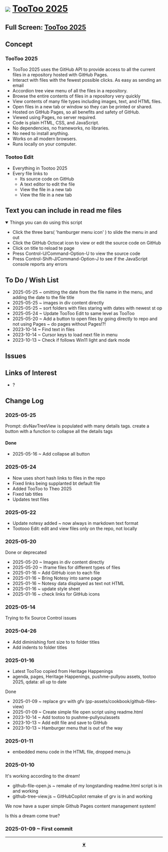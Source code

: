 # [![](https://pushme-pullyou.github.io/assets/svg/octicon.svg )](https://github.com/pushme-pullyou/tootoo-2025/ "Source code on GitHub" ) [ TooToo 2025]( https://pushme-pullyou.github.io/2025/ "Home page" )

<!-- @@@
<div class=iframe-resize ><iframe src= https://pushme-pullyou.github.io/tootoo-2025/ height=100% width=100% ></iframe></div>
_"Templates Read Me" in a resizable window_
@@@ -->

## Full Screen: [TooToo 2025]( https://pushme-pullyou.github.io/tootoo-2025/ )


## Concept

### TooToo 2025

* TooToo 2025 uses the GitHub API to provide access to all the current files in a repository hosted with GitHub Pages.
* Interact with files with the fewest possible clicks. As easy as sending an email
* Accordion tree view menu of all the files in a repository.
* Browse the entire contents of files in a repository very quickly 
* View contents of many file types including images, text, and HTML files.
* Open files in a new tab or window so they can be printed or shared.
* Hosted on GitHub Pages, so all benefits and safety of GitHub.
* Viewed using Pages, no server required.
* Code is plain HTML, CSS, and JavaScript.
* No dependencies, no frameworks, no libraries.
* No need to install anything.
* Works on all modern browsers.
* Runs locally on your computer.

### Tootoo Edit

* Everything in Tootoo 2025
* Every file links to 
  * Its source code on GitHub
  * A text editor to edit the file
  * View the file in a new tab
  * View the file in a new tab



## Text you can include in read me files

<details open >

<summary> Things you can do using this script</summary>

* Click the three bars( 'hamburger menu icon' ) to slide the menu in and out
* Click the GitHub Octocat icon to view or edit the source code on GitHub
* Click on title to reload te page
* Press Control-U/Command-Option-U to view the source code
* Press Control-Shift-J/Command-Option-J to see if the JavaScript console reports any errors

</details>

## To Do / Wish List

* 2025-05-25 ~ omitting the date from the file name in the menu, and adding the date to the file title
* 2025-05-25 ~ images in div content directly
* 2025-05-25 ~ sort folders with files staring with dates with newest st op
* 2025-05-24 ~ Update TooToo Edit to same level as TooToo
* 2025-05-20 ~ Add a button to open files by going directly to repo and not using Pages ~ do pages without Pages!?!
* 2023-10-14 ~ Find text in files
* 2023-10-14 ~ Cursor keys to load next file in menu
* 2023-10-13 ~ Check if follows Win11 light and dark mode


## Issues



## Links of Interest

* ?

## Change Log


### 2025-05-25

Prompt: divNavTreeView is populated with many details tags. create a button with a function to collapse all the details tags

#### Done

* 2025-05-16 ~ Add collapse all button

### 2025-05-24

* Now uses short hash links to files in the repo
* Fixed links being supplanted bt default file
* Added TooToo to Theo 2025
* Fixed tab titles
* Updates test files


### 2025-05-22

* Update notesy added ~ now always in markdown text format
* Tootooo Edit: edit and view files only on the repo, not locally

### 2025-05-20

Done or deprecated

* 2025-05-20 ~ Images in div content directly
* 2025-05-20 ~ Iframe files for different types of files
* 2025-01-16 ~ Add GitHub icon to each file
* 2025-01-16 ~ Bring Notesy into same page
* 2025-01-16 ~ Notesy data displayed as text not HTML
* 2025-01-16 ~ update style sheet
* 2025-01-16 ~ check links for GitHub icons

### 2025-05-14

Trying to fix Source Control issues

### 2025-04-26

* Add diminishing font size to to folder titles
* Add indents to folder titles

### 2025-01-16

* Latest TooToo copied from Heritage Happenings
* agenda, pages, Heritage Happenings, pushme-pullyou assets, tootoo 2025, qdata: all up to date

Done

* 2025-01-09 ~ replace grv with gfv (pp-assets/cookbook/github-files-view)
* 2025-01-09 ~ Create simple file open script using readme.html
* 2023-10-14 ~ Add tootoo to pushme-pullyou/assets
* 2023-10-13 ~ Add edit file and save to GitHub
* 2023-10-13 ~ Hamburger menu that is out of the way


### 2025-01-11

* embedded menu code in the HTML file, dropped menu.js

### 2025-01-10

It's working according to the dream!

* github-file-open.js ~ remake of my longstanding readme.html script is in and working
* github-tree-view.js ~ GitHubCopilot remake of grv is in and working

We now have a super simple Github Pages content management system!

Is this a dream come true?



### 2025-01-09 ~ First commit


***

<center title="Hello! Click me to go up to the top" ><a class=aDingbat href=javascript:window.scrollTo(0,0);> ❦ </a></center>
